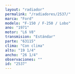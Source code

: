 ```yaml
---
layout: "radiador"
permalink: "/radiadores/2537/"
marca: "Ford"
modelo: "F-150 / F-250 / Lobo"
ano: "1971"
motor: "L6 V8"
transmision: "Estándar"
parte: "63115"
clima: "Con clima"
alto: "19 1/4"
ancho: "26 1/4"
observaciones: ""
id: "2537"
---
```


